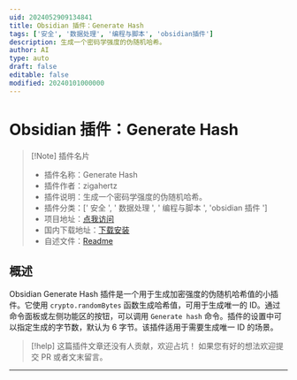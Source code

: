 ```yaml
---
uid: 2024052909134841
title: Obsidian 插件：Generate Hash
tags: ['安全', '数据处理', '编程与脚本', 'obsidian插件']
description: 生成一个密码学强度的伪随机哈希。
author: AI
type: auto
draft: false
editable: false
modified: 20240101000000
---
```


# Obsidian 插件：Generate Hash

> [!Note] 插件名片
> - 插件名称：Generate Hash
> - 插件作者：zigahertz
> - 插件说明：生成一个密码学强度的伪随机哈希。
> - 插件分类：[' 安全 ', ' 数据处理 ', ' 编程与脚本 ', 'obsidian 插件 ']
> - 项目地址：[点我访问](https://github.com/zigahertz/obsidian-hash)
> - 国内下载地址：[下载安装](https://pkmer.cn/products/plugin/pluginMarket/?generate-hash)
> - 自述文件：[Readme](https://ghproxy.net/https://raw.githubusercontent.com/zigahertz/obsidian-hash/zero/README.md)

## 概述

Obsidian Generate Hash 插件是一个用于生成加密强度的伪随机哈希值的小插件。它使用 `crypto.randomBytes` 函数生成哈希值，可用于生成唯一的 ID。通过命令面板或左侧功能区的按钮，可以调用 `Generate hash` 命令。插件的设置中可以指定生成的字节数，默认为 6 字节。该插件适用于需要生成唯一 ID 的场景。

> [!help]
> 这篇插件文章还没有人贡献，欢迎占坑！
> 如果您有好的想法欢迎提交 PR 或者文末留言。

---



